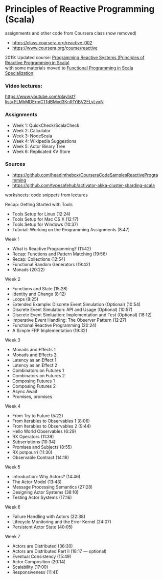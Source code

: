 # Principles of Reactive Programming (Scala)
assignments and other code from Coursera class (now removed)
* https://class.coursera.org/reactive-002
* https://www.coursera.org/course/reactive

2019: Updated course: [Programming Reactive Systems (Principles of Reactive Programming in Scala)](https://www.edx.org/course/programming-reactive-systems) <br/>
with some materials moved to [Functional Programming in Scala Specialization](https://www.coursera.org/specializations/scala)

### Video lectures:
https://www.youtube.com/playlist?list=PLMhMDErmC1TdBMxd3KnRfYiBV2ELvLyxN

### Assignments
 - Week 1: QuickCheck/ScalaCheck
 - Week 2: Calculator
 - Week 3: NodeScala
 - Week 4: Wikipedia Suggestions
 - Week 5: Actor Binary Tree
 - Week 6: Replicated KV Store

### Sources
 - https://github.com/headinthebox/CourseraCodeSamplesReactiveProgramming
 - https://github.com/typesafehub/activator-akka-cluster-sharding-scala

worksheets: code snippets from lectures

Recap: Getting Started with Tools
* Tools Setup for Linux (12:24)
* Tools Setup for Mac OS X (12:17)
* Tools Setup for Windows (10:37)
* Tutorial: Working on the Programming Assignments (8:47)

Week 1
* What is Reactive Programming? (11:42)
* Recap: Functions and Pattern Matching (19:56)
* Recap: Collections (12:54)
* Functional Random Generators (19:42)
* Monads (20:22)

Week 2
* Functions and State (15:28)
* Identity and Change (8:12)
* Loops (8:25)
* Extended Example: Discrete Event Simulation (Optional) (10:54)
* Discrete Event Simulation: API and Usage (Optional) (10:57)
* Discrete Event Simluation: Implementation and Test (Optional) (18:12)
* Imperative Event Handling: The Observer Pattern (12:27)
* Functional Reactive Programming (20:24)
* A Simple FRP Implementation (19:32)

Week 3
* Monads and Effects 1
* Monads and Effects 2
* Latency as an Effect 1
* Latency as an Effect 2
* Combinators on Futures 1
* Combinators on Futures 2
* Composing Futures 1
* Composing Futures 2
* Async Await
* Promises, promises

Week 4
* From Try to Future (5:22)
* From Iterables to Observables 1 (8:06)
* From Iterables to Observables 2 (9:44)
* Hello World Observables (6:29)
* RX Operators (11:39)
* Subscriptions (10:34)
* Promises and Subjects (8:55)
* RX potpourri (11:30)
* Observable Contract (14:19)

Week 5
* Introduction: Why Actors? (14:46)
* The Actor Model (13:43)
* Message Processing Semantics (27:28)
* Designing Actor Systems (38:10)
* Testing Actor Systems (17:16)

Week 6
* Failure Handling with Actors (22:38)
* Lifecycle Monitoring and the Error Kernel (24:07)
* Persistent Actor State (40:05)

Week 7
* Actors are Distributed (36:30)
* Actors are Distributed Part II (18:17 — optional)
* Eventual Consistency (15:49)
* Actor Composition (20:14)
* Scalability (17:00)
* Responsiveness (11:41)
